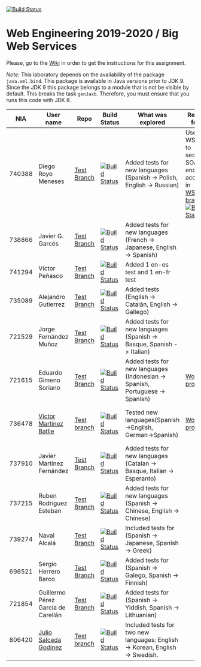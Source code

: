 [![Build Status](https://travis-ci.org/UNIZAR-30246-WebEngineering/lab2-big-ws.svg?branch=master)](https://travis-ci.org/UNIZAR-30246-WebEngineering/lab2-big-ws)
# Web Engineering 2019-2020 / Big Web Services
Please, go to the [Wiki](https://github.com/UNIZAR-30246-WebEngineering/lab2-big-ws/wiki) in order to get the instructions for this assignment.

*Note:*
This laboratory depends on the availability of the package `java.xml.bind`.
This package is available in Java versions prior to JDK 9.
Since the JDK 9 this package belongs to a module that is not be visible by default.
This breaks the task `genJaxb`.
Therefore, you must ensure that you runs this code with JDK 8.


| NIA    | User name | Repo | Build Status | What was explored | Review for :gift: | Score
|--------|-----------|------|--------------|-------------------|----------------------|--------
|740388  | Diego Royo Meneses | [Test Branch](https://github.com/diegoroyo/lab2-big-ws/tree/test)    | [![Build Status](https://travis-ci.org/diegoroyo/lab2-big-ws.svg?branch=test)](https://travis-ci.org/diegoroyo/lab2-big-ws/tree/test)| Added tests for new languages (Spanish -> Polish, English -> Russian) | Used WSS4J to secure SOAP endpoint access in [WSS4J branch](https://github.com/diegoroyo/lab2-big-ws/tree/wss4j) [![Build Status](https://travis-ci.org/diegoroyo/lab2-big-ws.svg?branch=wss4j)](https://travis-ci.org/diegoroyo/lab2-big-ws/tree/wss4j) | :gift:
|738866  | Javier G. Garcés | [Test Branch](https://github.com/JaviBite/lab2-big-ws/tree/test)    | [![Build Status](https://travis-ci.org/JaviBite/lab2-big-ws.svg?branch=test)](https://travis-ci.org/JaviBite/lab2-big-ws/tree/test)| Added tests for new languages (French -> Japanese, English -> Spanish) |                      |
|741294  | Víctor Peñasco | [Test Branch](https://github.com/vpec/lab2-big-ws/tree/test)    | [![Build Status](https://travis-ci.org/vpec/lab2-big-ws.svg?branch=test)](https://travis-ci.org/vpec/lab2-big-ws/tree/test)| Added 1 en-es test and 1 en-fr test |                      |
|735089  | Alejandro Gutierrez | [Test Branch](https://github.com/AlexGuti14/lab2-big-ws/tree/test)    | [![Build Status](https://travis-ci.org/AlexGuti14/lab2-big-ws.svg?branch=test)](https://travis-ci.org/AlexGuti14/lab2-big-ws/tree/test)| Added tests (English -> Catalán, English -> Gallego) |                      |
|721529  | Jorge Fernández Muñoz | [Test Branch](https://github.com/jorge97fernandez/lab2-big-ws/tree/test)    | [![Build Status](https://travis-ci.org/jorge97fernandez/lab2-big-ws.svg?branch=test)](https://travis-ci.org/jorge97fernandez/lab2-big-ws/tree/test)| Added tests for new languages (Spanish -> Basque, Spanish -> Italian) |                      |
|721615  | Eduardo Gimeno Soriano | [Test Branch](https://github.com/Edu7216/lab2-big-ws/tree/test)    | [![Build Status](https://travis-ci.org/Edu7216/lab2-big-ws.svg?branch=test)](https://travis-ci.org/Edu7216/lab2-big-ws/tree/test)| Added tests for new languages (Indonesian -> Spanish, Portuguese -> Spanish) |  [Work in progress](https://github.com/Edu7216/lab2-big-ws/tree/improvement) | :gift:
|736478  | [Víctor Martínez Batlle](https://github.com/vmbatlle/) | [Test branch](https://github.com/vmbatlle/lab2-big-ws/tree/test)    | [![Build Status](https://travis-ci.org/vmbatlle/lab2-big-ws.svg?branch=test)](https://travis-ci.org/vmbatlle/lab2-big-ws) | Tested new languages(Spanish->English, German->Spanish) | [Work in progress](https://github.com/vmbatlle/lab2-big-ws/tree/bonus) | qualifies for a free :gift: in the next lab
|737910  | Javier Martínez Fernández | [Test Branch](https://github.com/javiermixture17/lab2-big-ws/tree/test)    | [![Build Status](https://travis-ci.org/javiermixture17/lab2-big-ws.svg?branch=test)](https://travis-ci.org/javiermixture17/lab2-big-ws/tree/test)| Added tests for new languages (Catalan -> Basque, Italian -> Esperanto) |                      |
|737215  | Ruben Rodriguez Esteban | [Test Branch](https://github.com/ZgzInfinity/lab2-big-ws/tree/test)    | [![Build Status](https://travis-ci.org/ZgzInfinity/lab2-big-ws.svg?branch=test)](https://travis-ci.org/ZgzInfinity/lab2-big-ws/tree/test)| Added tests for new languages (Spanish -> Chinese, English -> Chinese) |                      |
|739274  | Naval Alcalá | [Test Branch](https://github.com/aeri/lab2-big-ws/tree/test)    | [![Build Status](https://travis-ci.org/aeri/lab2-big-ws.svg?branch=test)](https://travis-ci.org/aeri/lab2-big-ws/builds/607292291)| Included tests for (Spanish -> Japanese, Spanish -> Greek) |
|698521  | Sergio Herrero Barco | [Test Branch](https://github.com/sherrero96/lab2-big-ws/tree/test)  | [![Build Status](https://travis-ci.org/sherrero96/lab2-big-ws.svg?branch=test)](https://travis-ci.org/sherrero96/lab2-big-ws/tree/test) | Added tests for (Spanish -> Galego, Spanish -> Finnish)|
|721854  | Guillermo Pérez García de Carellán | [Test Branch](https://github.com/Guillerm097/lab2-big-ws/tree/test)  | [![Build Status](https://travis-ci.org/Guillerm097/lab2-big-ws.svg?branch=test)](https://travis-ci.org/Guillerm097/lab2-big-ws/tree/test) | Added tests for (Spanish -> Yiddish, Spanish -> Lithuanian)|
|806420  | [Julio Salceda Godínez](https://github.com/phsxes/) | [Test branch](https://github.com/phsxes/lab2-big-ws/tree/test)    | [![Build Status](https://api.travis-ci.org/phsxes/lab2-big-ws.svg?branch=test)](https://travis-ci.org/phsxes/lab2-big-ws) | Included tests for two new languages: English -> Korean, English -> Swedish. |  | 
